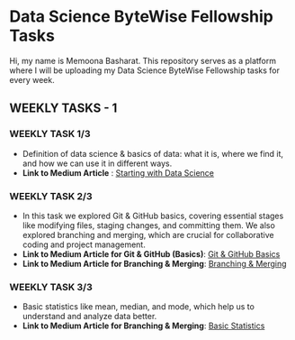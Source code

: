 # Data Science ByteWise Fellowship Tasks

Hi, my name is Memoona Basharat. This repository serves as a platform where I will be uploading my Data Science ByteWise Fellowship tasks for every week.

## WEEKLY TASKS - 1

### WEEKLY TASK 1/3
- Definition of data science & basics of data: what it is, where we find it, and how we can use it in different ways.
- **Link to Medium Article** : [Starting with Data Science](https://medium.com/@memoonabasharat23/starting-with-data-science-e9c2c470f9a6)
 
### WEEKLY TASK 2/3
- In this task we explored Git & GitHub basics, covering essential stages like modifying files, staging changes, and committing them. We also explored branching and merging, which are crucial for collaborative coding and project management. 
- **Link to Medium Article for Git & GitHub (Basics)**: [Git & GitHub Basics](https://medium.com/@memoonabasharat23/git-github-basics-d0ddced101d9)
- **Link to Medium Article for Branching & Merging**: [Branching & Merging](https://medium.com/@memoonabasharat23/branching-merging-git-52a2a50af0d4)
  

### WEEKLY TASK 3/3
-  Basic statistics like mean, median, and mode, which help us to understand and analyze data better.
- **Link to Medium Article for Branching & Merging**: [Basic Statistics](https://medium.com/@memoonabasharat23/basic-statistics-c1c05002f59e)


